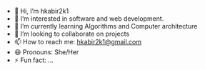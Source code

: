- 👋 Hi, I’m hkabir2k1
- 👀 I’m interested in software and web development.
- 🌱 I’m currently learning Algorithms and Computer architecture
- 💞️ I’m looking to collaborate on projects
- 📫 How to reach me: hkabir2k1@gmail.com
- 😄 Pronouns: She/Her
- ⚡ Fun fact: ...

<!---
hkabir2k1/hkabir2k1 is a ✨ special ✨ repository because its `README.md` (this file) appears on your GitHub profile.
You can click the Preview link to take a look at your changes.
--->

